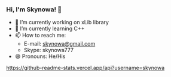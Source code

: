### Hi, I'm Skynowa! 👋

- 🔭 I’m currently working on xLib library
- 🌱 I’m currently learning C++
- 📫 How to reach me:
  - E-mail:  skynowa@gmail.com
  - Skype:   skynowa777
- 😄 Pronouns: He/His

<!-- - 🤔 I’m looking for help with ... -->
<!-- - 👯 I’m looking to collaborate on ... -->
<!-- - ⚡ Fun fact: ... -->

https://github-readme-stats.vercel.app/api?username=skynowa
